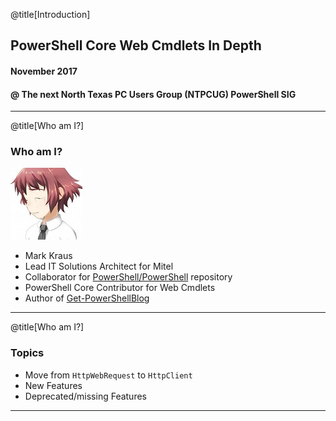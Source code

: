 @title[Introduction]
## PowerShell Core Web Cmdlets In Depth
#### November 2017 
#### @ The next North Texas PC Users Group (NTPCUG) PowerShell SIG

---

@title[Who am I?]
### Who am I?
![Rin Avatar](img/rin.jpg)
* Mark Kraus
* Lead IT Solutions Architect for Mitel
* Collaborator for [PowerShell/PowerShell](https://github.com/PowerShell/PowerShell) repository
* PowerShell Core Contributor for Web Cmdlets
* Author of [Get-PowerShellBlog](https://get-powershellblog.blogspot.com/)

---

@title[Who am I?]

### Topics

* Move from `HttpWebRequest` to `HttpClient`
* New Features
* Deprecated/missing Features

---
